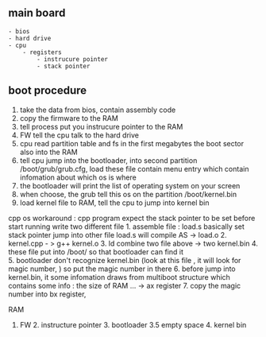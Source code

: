 ##
 

 ## main board   
    - bios
    - hard drive
    - cpu
        - registers
            - instrucure pointer
            - stack pointer

 ## boot procedure
 1. take the data from bios, contain assembly code
 2. copy the firmware to the RAM 
 3. tell process put you instrucure pointer to the RAM
 4. FW tell the cpu talk to the hard drive
 5. cpu read partition table and fs in the first megabytes the boot sector also into the RAM
 6. tell cpu jump into the bootloader, into second partition /boot/grub/grub.cfg, load these file contain menu entry which contain infomation about which os is where 
 7. the bootloader will print the list of operating system on your screen
 8. when choose, the grub tell this os on the partition  /boot/kernel.bin
 9. load kernel file to RAM, tell the cpu to jump into kernel bin


cpp os workaround :
    cpp program expect the stack pointer to be set before start running
    write two different file
        1. assemble file : load.s basically set stack pointer  jump into other file
            load.s will compile AS -> load.o
        2. kernel.cpp - > g++ 
            kernel.o
        3. ld combine two file above -> two kernel.bin
        4. these file put into /boot/ so that bootloader can find it  
        5. bootloader don't recognize kernel.bin (look at this file , it will look for magic number, )  so put the magic number in there
        6. before jump into kernel.bin, it some infomation draws from multiboot structure which contains some info : the size of RAM ... -> ax register
        7. copy the magic number into bx register, 

 RAM
 1. FW 2. instructure pointer 3. bootloader 3.5 empty space 4. kernel bin 

 
